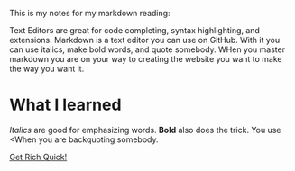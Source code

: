 This is my notes for my markdown reading:

Text Editors are great for code completing, syntax highlighting, and extensions.
Markdown is a text editor you can use on GitHub. With it you can use italics, make bold words, and quote somebody.
WHen you master markdown you are on your way to creating the website you want to make the way you want it.


# What I learned
*Italics* are good for emphasizing words. 
**Bold** also does the trick. You use <When you are backquoting somebody.

[Get Rich Quick!](https://dogecoin.com)

